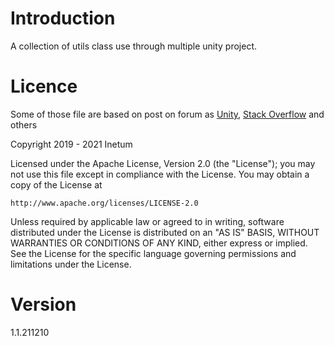 # Introduction 
A collection of utils class use through multiple unity project.

# Licence

Some of those file are based on post on forum as [Unity](https://answers.unity.com/index.html), [Stack Overflow](https://stackoverflow.com/) and others

Copyright 2019 - 2021 Inetum

Licensed under the Apache License, Version 2.0 (the "License");
you may not use this file except in compliance with the License.
You may obtain a copy of the License at

    http://www.apache.org/licenses/LICENSE-2.0

Unless required by applicable law or agreed to in writing, software
distributed under the License is distributed on an "AS IS" BASIS,
WITHOUT WARRANTIES OR CONDITIONS OF ANY KIND, either express or implied.
See the License for the specific language governing permissions and
limitations under the License.

# Version
1.1.211210